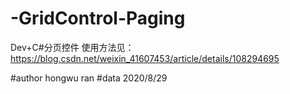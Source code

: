 # -GridControl-Paging
Dev+C#分页控件
使用方法见：
https://blog.csdn.net/weixin_41607453/article/details/108294695

#author hongwu ran
#data 2020/8/29
